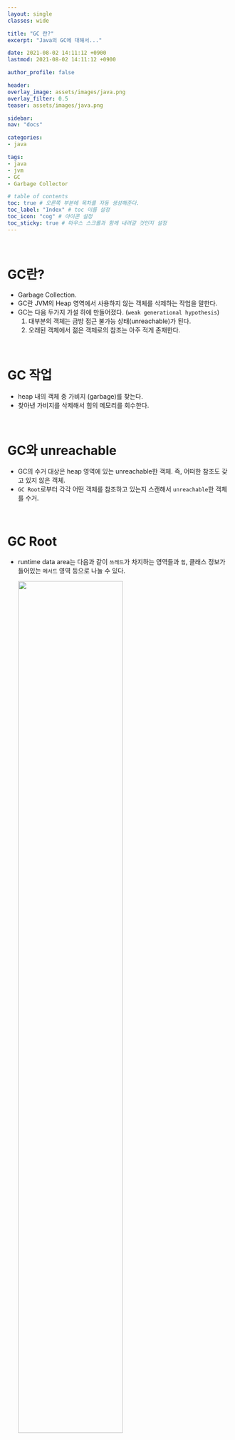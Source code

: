 ```yaml
---
layout: single
classes: wide

title: "GC 란?"
excerpt: "Java의 GC에 대해서..."

date: 2021-08-02 14:11:12 +0900
lastmod: 2021-08-02 14:11:12 +0900

author_profile: false

header:
overlay_image: assets/images/java.png
overlay_filter: 0.5
teaser: assets/images/java.png

sidebar:
nav: "docs"

categories:
- java

tags:
- java
- jvm
- GC
- Garbage Collector

# table of contents
toc: true # 오른쪽 부분에 목차를 자동 생성해준다.
toc_label: "Index" # toc 이름 설정
toc_icon: "cog" # 아이콘 설정
toc_sticky: true # 마우스 스크롤과 함께 내려갈 것인지 설정
---
```


<br>

# GC란?
* Garbage Collection.
* GC란 JVM의 Heap 영역에서 사용하지 않는 객체를 삭제하는 작업을 말한다.
* GC는 다음 두가지 가설 하에 만들어졌다. (`weak generational hypothesis`)
  1. 대부분의 객체는 금방 접근 불가능 상태(unreachable)가 된다. 
  2. 오래된 객체에서 젊은 객체로의 참조는 아주 적게 존재한다.

<br>
  
# GC 작업  
* heap 내의 객체 중 가비지 (garbage)를 찾는다.
* 찾아낸 가비지를 삭제해서 힙의 메모리를 회수한다.

<br>
  
# GC와 unreachable
* GC의 수거 대상은 heap 영역에 있는 unreachable한 객체. 즉, 어떠한 참조도 갖고 있지 않은 객체.
* `GC Root`로부터 각각 어떤 객체를 참조하고 있는지 스캔해서 `unreachable`한 객체를 수거.

<br>
  
# GC Root
* runtime data area는 다음과 같이 `쓰레드`가 차지하는 영역들과 `힙`, 클래스 정보가 들어있는 `메서드` 영역 등으로 나눌 수 있다.

  <img src="https://user-images.githubusercontent.com/40568894/128009634-9d4def81-31ee-40c1-9737-6580428a9b08.jpg" width="70%">

* 또한, 다음과 같이 힙에 있는 객체들에 대한 참조는 다음 4가지 중 하나이다.
  * 힙 내의 다른 객체에 의한 참조
  * Java 스택 프레임 내에 저장되는 지역변수와 파라미터에 의한 참조
  * JNI에 의해 생성된 객체에 대한 네이티브 스택 내에서의 참조
  * 메서드 영역의 static 변수에 의한 참조

  <img src="https://user-images.githubusercontent.com/40568894/128009654-c60c735a-72bc-461a-9c88-8f40e6a487a3.jpg" width="70%">

* 이중에서 `Java stack 내의 변수, JNI에 의해 생성된 객체에 대한 참조, 메서드 영역의 static 변수`가 GC Root가 될 수 있다. 
* 그리고 GC Root에 의해 힙 내의 객체들에 대한 reachability가 결정된다.
* 만약, GC Root에 대한 참조가 없는 객체는 unreachable하다고 표현하며 GC의 수거 대상이 된다.
  
<br>

# Stop the world
* gc를 수행시킬 때, gc를 수행하는 쓰레드를 제외한 모든 쓰레드가 정지되는 현상을 가리켜 `Stop the world` 라고 한다.
* stop the world는 gc 성능을 결정짓는 중요 요소이기 때문에 gc 튜닝을 한다라고 하면 대부분 stop the world 시간을 줄이는 것이 관건이 된다.

<br>

# GC 동작과정
## GC 세부 동작과정
* GC 동작과정을 알기전에 먼저 heap의 내부구조에 대해 알아야 한다.
  
<img src="https://user-images.githubusercontent.com/40568894/128009664-9a66508f-f252-4149-8fd1-bc0049cb9d33.jpg" width="70%">

* heap은 다음과 같이 크게 young gen, old gen으로 나뉜다.
* young gen은 다시 eden과 두개의 survivor로 나뉜다. 
* heap 영역을 나누는 이유는 heap 전체를 탐색하여 메모리를 해제하는 full gc로 인한 성능상의 이슈를 최소화 시키기 위함이다.
  * weak generational hypothesis 가설의 장점을 극대화 시키기 위함.
  
<img src="https://user-images.githubusercontent.com/40568894/128009673-8ea340ed-d4cd-4aff-8340-68220c81dfe0.jpg" width="70%">

* 가장 최근에 생성된 객체들은 위와같이 eden 영역에 쌓인다.
  
<img src="https://user-images.githubusercontent.com/40568894/128009681-55a5d96b-859e-4480-8b4f-af557fb17c59.jpg" width="70%">

* eden 영역이 가득차면, eden 영역을 대상으로 GC가 수행되며 이때 GC는 `mark and sweep` 알고리즘을 사용해 가비지를 수거한다.
  * gc root를 스캔하면서 unreachable한 객체를 식별하는 과정을 `mark`, unreachable한 객체를 삭제하는 과정을 `sweep`이라고 부른다.
  * reachable한 객체에는 mark bit를 1(true)로, unreachable한 객체에는 mark bit를 0(false)로 지정.
    
  <img src="https://user-images.githubusercontent.com/40568894/128012084-a03beba9-1345-48f7-9587-a46ea0d5cf6d.jpg" width="70%">

  * 그리고 이때, eden 영역을 대상으로 수행된 GC를 `minor gc`라고 부른다.
* 이후, eden영역을 대상으로 minor gc가 수행되고 살아남은 객체들은 다음과 같이 survivor 영역으로 복제된다.

<img src="https://user-images.githubusercontent.com/40568894/128012022-7ed0b912-1f63-4bba-ab2f-35728ff9e92a.jpg" width="70%">

* 이때, 두개의 survivor 영역에 객체가 공존할 수 없다는 규칙이 있다.
  * 즉, survivor 영역 중 하나는 `반드시 비어있는 상태`여야한다.
  * survivor 영역을 두개로 나누는 이유는 메모리 단편화 문제를 해결하기 위함이다.
* 위의 모든 과정들을 반복하면서 survivor 영역이 가득차면 young gen을 대상으로 minor gc가 수행된다.
* 이때, 살아남은 survivor 객체들은 다른 survivor 영역으로 복제되고, 가득찼던 survivor 영역은 모두 비운다.
* 이 과정을 수행하면서, 특정 임계점을 지날때동안 살아남은 survivor 내의 객체는 old gen으로 복제된다.
  * 이 과정을 가리켜 `promotion`이라고 한다.
  
<img src="https://user-images.githubusercontent.com/40568894/128012024-01ee07b8-7bbe-4e14-bd3b-8c6d21c03984.jpg" width="70%">

* 위의 과정들이 반복되면서 old gen이 가득차면 old gen을 대상으로 gc를 수행하는데, 이를 `major gc`라고 한다.
  * major gc는 minor gc에 비해 스캔 대상이 많고 수행하는데 시간이 오래걸린다.
  * major gc는 minor gc에 비해 수행 빈도가 적다.

## 트래픽이 무지많이 몰리는 이벤트가 예정되어있어, 트래픽이 많을때 young gen과 old gen 비율은 어떻게 하는 것이 좋을까?
* 트래픽이 많이 몰린다면 객체 생성도 그만큼 많이 될 것.
* 다만, 이러한 많은 객체들 중 수명이 짧은 객체들이 대부분일 것으로 예상됨.
* 이러한 상황에서, young gen이 차지하는 비율이 작다면 그만큼 minor gc의 빈도가 늘어날 것이고, minor gc에 의해 발생하는 `stop the world`의 빈도가 많아져 성능에 악영향을 줄 것임.
* 그렇다면, minor gc에 의한 stop the world의 빈도 수를 줄이기 위해, young gen이 차지하는 비율을 높이면 어떻게 될까?
* minor gc에 의한 stop the world의 빈도수를 줄일 수 있겠지만, 해당 stop the world를 한번 수행할 때마다 그만큼 young gen에 객체가 많이 저장되기 때문에, 객체를 수거하는데 걸리는 시간은 이전보다 오래걸릴 것이다.
  * `시간이 적게 걸리지만 많이 수행하느냐 vs 시간이 오래걸리지만 한번만 수행하느냐`에 대한 차이라고 볼 수 있다.
  * 여기서는 stop the world 빈도를 줄이는게 맞는 선택이라고 생각한다.
    * stop the world는 gc를 동작시키는 thread를 제외한 나머지 모든 thread를 all stop 하는 엄청난 비용을 소모하는 작업이기 때문이다.
* 하지만, old gen이 차지하는 비율도 상대적으로 작아져 old gen을 대상으로 하는 `major gc`의 빈도도 많아질 것이다.
* 결국, `young gen을 대상으로 한 minor gc 의 빈도수 vs old gen을 대상으로한 major gc의 빈도 수` 사이의 `trade off`가 발생하는 상황이라고 생각한다.
* 다만, old gen은 young gen과 같이 eden이나 survivor space가 존재하는 게 아니기 때문에 `메모리 단편화`도 신경써야하고, 일반적으로 youn gen보다 더 많은 객체들을 관리하다 보니 major gc의 빈도가 높아지면 성능에 좋지 않은 역할을 줄 것은 분명하다.
* 그렇기 때문에, old gen의 비율을 줄여가면서까지, minor gc의 빈도를 줄이기 위해 young gen의 비율을 높이는 것이 `위험한 선택`이 될 수 있을 것이라 생각한다.
* 결론적으로… 오직 트래픽이 많을것이라는 가정만을 가지고 young gen과 old gen의 최적화된 비율을 수치화 하기는 어렵지 않을까? 라고 생각한다.
* 각 애플리케이션마다 저마다의 특징을 갖고있고, 애플리케이션을 동작시키는 환경도 제각각이어서, 여러가지 변수들이 존재할 것이기 때문이다.
* 그렇기 때문에 각 애플리케이션마다 대용량 트래픽에 대한 성능 테스팅이나 모니터링 과정을 통해 young gen과 old gen에 대한 최적의 비율을 찾는 것이 중요할 것이라 생각한다.

<br>

# 참고
* [https://d2.naver.com/helloworld/1329](https://d2.naver.com/helloworld/1329)
* [https://siahn95.tistory.com/118](https://siahn95.tistory.com/118)
* [https://perfectacle.github.io/2019/05/07/jvm-gc-basic/](https://perfectacle.github.io/2019/05/07/jvm-gc-basic/)